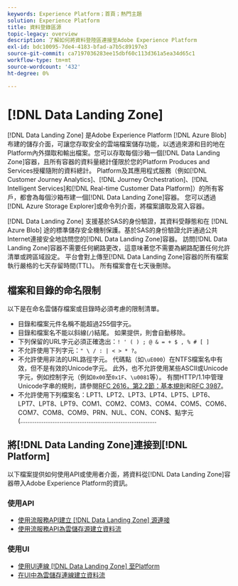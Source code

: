 ```yaml
---
keywords: Experience Platform；首頁；熱門主題
solution: Experience Platform
title: 資料登錄區源
topic-legacy: overview
description: 了解如何將資料登陸區連接至Adobe Experience Platform
exl-id: bdc10095-7de4-4183-bfad-a7b5c89197e3
source-git-commit: ca7197036283ee15dbf60c113d361a5ea34d65c1
workflow-type: tm+mt
source-wordcount: '432'
ht-degree: 0%

---
```


# [!DNL Data Landing Zone]

[!DNL Data Landing Zone] 是Adobe Experience Platform [!DNL Azure Blob] 布建的儲存介面，可讓您存取安全的雲端檔案儲存功能，以透過來源和目的地在Platform內外擷取和輸出檔案。您可以存取每個沙箱一個[!DNL Data Landing Zone]容器，且所有容器的資料量總計僅限於您的Platform Produces and Services授權隨附的資料總計。 Platform及其應用程式服務（例如[!DNL Customer Journey Analytics]、[!DNL Journey Orchestration]、[!DNL Intelligent Services]和[!DNL Real-time Customer Data Platform]）的所有客戶，都會為每個沙箱布建一個[!DNL Data Landing Zone]容器。 您可以透過[!DNL Azure Storage Explorer]或命令列介面，將檔案讀取及寫入容器。

[!DNL Data Landing Zone] 支援基於SAS的身份驗證，其資料受靜態和在 [!DNL Azure Blob] 途的標準儲存安全機制保護。基於SAS的身份驗證允許通過公共Internet連接安全地訪問您的[!DNL Data Landing Zone]容器。 訪問[!DNL Data Landing Zone]容器不需要任何網路更改，這意味著您不需要為網路配置任何允許清單或跨區域設定。 平台會對上傳至[!DNL Data Landing Zone]容器的所有檔案執行嚴格的七天存留時間(TTL)。 所有檔案會在七天後刪除。

## 檔案和目錄的命名限制

以下是在命名雲儲存檔案或目錄時必須考慮的限制清單。

- 目錄和檔案元件名稱不能超過255個字元。
- 目錄和檔案名不能以斜線(`/`)結尾。 如果提供，則會自動移除。
- 下列保留的URL字元必須正確逸出：`! ' ( ) ; @ & = + $ , % # [ ]`
- 不允許使用下列字元：`" \ / : | < > * ?`。
- 不允許使用非法的URL路徑字元。 代碼點（如`\uE000`）在NTFS檔案名中有效，但不是有效的Unicode字元。 此外，也不允許使用某些ASCII或Unicode字元，例如控制字元（例如`0x00`至`0x1F`、`\u0081`等）。 有關HTTP/1.1中管理Unicode字串的規則，請參閱[RFC 2616，第2.2節：基本規則](https://www.ietf.org/rfc/rfc2616.txt)和[RFC 3987](https://www.ietf.org/rfc/rfc3987.txt)。
- 不允許使用下列檔案名：LPT1、LPT2、LPT3、LPT4、LPT5、LPT6、LPT7、LPT8、LPT9、COM1、COM2、COM3、COM4、COM5、COM6、COM7、COM8、COM9、PRN、NUL、CON、CON$、點字元(............................................................................

## 將[!DNL Data Landing Zone]連接到[!DNL Platform]

以下檔案提供如何使用API或使用者介面，將資料從[!DNL Data Landing Zone]容器帶入Adobe Experience Platform的資訊。

### 使用API

- [使用流服務API建立 [!DNL Data Landing Zone] 源連接](../../tutorials/api/create/cloud-storage/data-landing-zone.md)
- [使用流服務API為雲儲存源建立資料流](../../tutorials/api/collect/cloud-storage.md)

### 使用UI

- [使用UI連線 [!DNL Data Landing Zone] 至Platform](../../tutorials/ui/create/cloud-storage/data-landing-zone.md)
- [在UI中為雲儲存連線建立資料流](../../tutorials/ui/dataflow/batch/cloud-storage.md)
